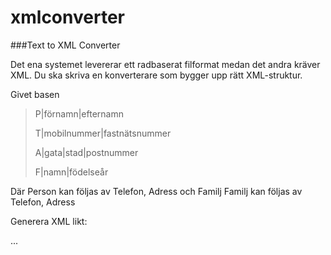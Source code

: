 # xmlconverter

###Text to XML Converter

Det ena systemet levererar ett radbaserat filformat medan det andra kräver XML. Du ska skriva en konverterare som bygger upp rätt XML-struktur.

Givet basen

> P|förnamn|efternamn
>
> T|mobilnummer|fastnätsnummer
>
> A|gata|stad|postnummer
>
> F|namn|födelseår

Där Person kan följas av Telefon, Adress och Familj
Familj kan följas av Telefon, Adress

Generera XML likt:
<people>
    <person>
        <firstname></firstname>
        <lastname></lastname>
        <address>
        </address>
        <phone>
        </phone>
        <family>
        </family>
    </person>
    <person>...</person>
</people>

